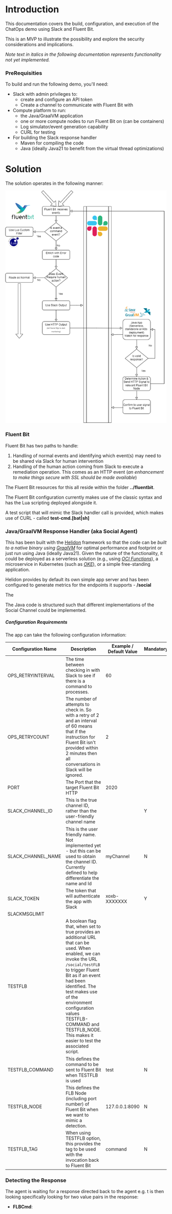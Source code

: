 # Introduction

This documentation covers the build, configuration, and execution of the ChatOps demo using Slack and Fluent Bit.

This is an MVP to illustrate the possibility and explore the security considerations and implications.

*Note text in italics in the following documentation represents functionality not yet implemented.*

### PreRequisities

To build and run the following demo, you'll need:

- Slack with admin privileges to:
  - create and configure an API token 
  - Create a channel to communicate with Fluent Bit with
- Compute platform to run:
  -  the Java/GraalVM application 
  - one or more compute nodes to run Fluent Bit on (can be containers)
  - Log simulator/event generation capability
  - CURL for testing
- For building the Slack response handler
  - Maven for compiling the code
  - Java (ideally Java21 to benefit from the virtual thread optimizations)

# Solution 

The solution operates in the following manner:

![](./flow-diagram.png)



### Fluent Bit

Fluent Bit has two paths to handle:

1. Handling of normal events and identifying which event(s) may need to be shared via Slack for human intervention
2. Handling of the human action coming from Slack to execute a remediation operation. This comes as an HTTP event (*an enhancement to make things secure with SSL should be made available*)

The Fluent Bit resources for this all reside within the folder **../fluentbit**.

The Fluent Bit configuration currently makes use of the classic syntax and has the Lua scripting deployed alongside it. 

A test script that will mimic the Slack handler call is provided, which makes use of CURL - called **test-cmd.[bat|sh]**

### Java/GraalVM Response Handler (aka Social Agent)

This has been built with the [Helidon](https://helidon.io/) framework so that the code can be *built to a native binary using [GraalVM](https://www.graalvm.org/)* for optimal performance and footprint or just run using Java (ideally Java21). Given the nature of the functionality, it could be deployed as a serverless solution (e.g., using *[OCI Functions](https://www.oracle.com/uk/cloud/cloud-native/functions/)*), a microservice in Kubernetes (such as [*OKE*](https://www.oracle.com/uk/cloud/cloud-native/container-engine-kubernetes/)), or a simple free-standing application.

Helidon provides by default its own simple app server and has been configured to generate metrics for the endpoints it supports - **/social**

The 

The Java code is structured such that different implementations of the Social Channel could be implemented.

##### Configuration Requirements

The app can take the following configuration information:

| Configuration Name | Description                                                  | Example / Default Value | Mandatory |
| ------------------ | ------------------------------------------------------------ | ----------------------- | --------- |
| OPS_RETRYINTERVAL  | The time between checking in with Slack to see if there is a command to processes. | 60                      |           |
| OPS_RETRYCOUNT     | The number of attempts to check in. So with a retry of 2 and an interval of 60 means that if the instruction for Fluent Bit isn't provided within 2 minutes then all conversations in Slack will be ignored. | 2                       |           |
| PORT               | The Port that the target Fluent Bit HTTP                     | 2020                    |           |
| SLACK_CHANNEL_ID   | This is the true channel ID, rather than the user-friendly channel name |                         | Y         |
| SLACK_CHANNEL_NAME | This is the user friendly name. Not implemented yet - but this can be used to obtain the channel ID. Currently defined to help differentiate the name and Id | myChannel               | N         |
| SLACK_TOKEN        | The token that will authenticate the app with Slack          | xoxb-XXXXXXX            | Y         |
| SLACKMSGLIMIT      |                                                              |                         |           |
| TESTFLB            | A boolean flag that, when set to true provides an additional URL that can be used. When enabled, we can invoke the URL `/social/testFLB` to trigger Fluent Bit as if an event had been identified.  The test makes use of the environment configuration values TESTFLB-COMMAND and TESTFLB_NODE. This makes it easier to test the associated script. |                         |           |
| TESTFLB_COMMAND    | This defines the command to be sent to Fluent Bit when TESTFLB is used | test                    | N         |
| TESTFLB_NODE       | This defines the FLB Node (including port number) of Fluent Bit when we want to mimic a detection. | 127.0.0.1:8090          | N         |
| TESTFLB_TAG        | When using TESTFLB option, this provides the tag to be used with the invocation back to Fluent Bit | command                 | N         |

### Detecting the Response

The agent is waiting for a response directed back to the agent e.g. t is then looking specifically looking for two value pairs in the response:

- **FLBCmd**:<script name without the cmd_ prefix or the file extension> e.g. test will trigger a script called `cmd_test.bat` or `cmd_test.sh` 
- **FLBNode**:<node address including port number> Note if you use 127.0.0.1 then the social agent needs to be co-resident with the Fluent Bit node. Otherwise use the IP of Fluent Bit that is visible to the agent's deployment.

> **Note**: By only accepting the name of a script to execute, we prevent arbitrary scripts from being invoked. This represents a means to provide security, but the framework could easily be extended to supply a script if this was deemed acceptable.

When these values are identified in the response then an HTTP call to the node using the preconfigured port is invoked with a JSON payload in the following form:

{\"cmd\":\"commandname\"}

*Rather than the node, we could address the node via an incident ID, which the response handler could then look up, having previously recorded it with the response handler.*



### Slack Setup Notes

The following relates to both Fluent Bit and the Social Agent configuration.  Using the provided Fluent Bit configuration means you'll need the following environment variables defined:

| Configuration Name | Description                                                  | Example / Default Value                         |
| ------------------ | ------------------------------------------------------------ | ----------------------------------------------- |
| SLACK_WEBHOOK      | This is needed by Fluent Bit's slack plugin. This is documented in the Slack APIS [here](https://api.slack.com/messaging/webhooks). | https://hooks.slack.com/services/blah/blah/blah |
| CHAT_OPS_SVR       | This is the address of the Social Agent so that we can nudge it when an event has been sent to Slack. `127.0.0.1` can be used if the Fluent Bit and social agent are co-resident. | 127.0.0.1                                       |
| CHAT_OPS_PORT      | The port to use for the messaging to the agent. This needs to be a numeric number | 8080                                            |

#### Getting slack token etc

Setting up the token is described in the Slack API documentation [here](https://api.slack.com/tutorials/tracks/getting-a-token). The App needs to be deployed to the channel we're going to use for this operation.

#### Identifying the Slack Channel Id

The simplest way to identify the Slack channel's ID is in the UI to select the relevant channel and right-click. This will present the menu, which includes the option View Channel Details as shown in these screenshots. At the bottom of the channel details is the ID of the channel (highlighted with the red box).

![](./slack-right-click-menu-screenshot.png)

![](./slack-channel-id-screenshot.png)

